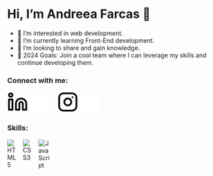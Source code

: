 # Hi, I’m Andreea Farcas 👋

- 👀 I’m interested in web development.
- 🌱 I’m currently learning Front-End development.
- 💞️ I’m looking to share and gain knowledge.
- 🥅 2024 Goals: Join a cool team where I can leverage my skills and continue developing them.

### Connect with me:

[![website](./img/linkedin-light.svg)](https://www.linkedin.com/in/andreea-denisa-farcas#gh-light-mode-only)
[![website](./img/linkedin-dark.svg)](https://www.linkedin.com/in/andreea-denisa-farcas)
&nbsp;&nbsp;
[![website](./img/instagram-light.svg)](https://www.instagram.com/f.andreea.d#gh-light-mode-only)
[![website](./img/instagram-dark.svg)](https://www.instagram.com/f.andreea.d)

### Skills:

<img align="left" alt="HTML5" width="26px" src="https://cdn.jsdelivr.net/gh/devicons/devicon/icons/html5/html5-original.svg" style="padding-right:10px;" />
<img align="left" alt="CSS3" width="26px" src="https://cdn.jsdelivr.net/gh/devicons/devicon/icons/css3/css3-original.svg" style="padding-right:10px;" />
<img align="left" alt="JavaScript" width="26px" src="https://cdn.jsdelivr.net/gh/devicons/devicon/icons/javascript/javascript-original.svg" style="padding-right:10px;" />
